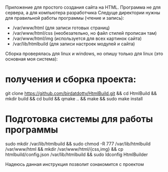 Приложение для простого создания сайта на HTML.
Программа не для сервера, а для компьютера разработчика
Следуще директории нужны для правильной работы программы (чтение и запись):
* /var/www/html (для записи готовых страниц)
* /var/www/html/css (необезательно, но файл стилей прописан там)
* /var/www/html/img (используется для всех картинок сайта)
* /var/lib/htmlbuild (для записи настроек модулей и сайта)


Сборка проверялась для linux и windows, но опишу только для linux (это основная моя система):
# получения и сборка проекта:
git clone https://github.com/birdatdotty/HtmlBuild.git &&
cd HtmlBuild &&
mkdir build &&
cd build &&
qmake .. &&
make &&
sudo make install

# Подготовка системы для работы программы
sudo mkdir /var/lib/htmlbuild &&
sudo chmod -R 777 /var/lib/htmlbuild /var/www/html &&
mkdir /var/www/html/{css,img} &&
cp htmlbuild/config.json /var/lib/htmlbuild &&
sudo ldconfig
HtmlBuilder

Надеюсь данная инструкция позволит ознакомится с проектом
